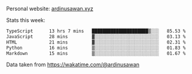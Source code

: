 Personal website: [ardinusawan.xyz](https://ardinusawan.xyz)

Stats this week:
<!--START_SECTION:waka-->

```txt
TypeScript      13 hrs 7 mins   █████████████████████▒░░░   85.53 %
JavaScript      28 mins         ▓░░░░░░░░░░░░░░░░░░░░░░░░   03.13 %
HTML            21 mins         ▓░░░░░░░░░░░░░░░░░░░░░░░░   02.31 %
Python          16 mins         ▒░░░░░░░░░░░░░░░░░░░░░░░░   01.83 %
Markdown        15 mins         ▒░░░░░░░░░░░░░░░░░░░░░░░░   01.67 %
```

<!--END_SECTION:waka-->
Data taken from https://wakatime.com/@ardinusawan
